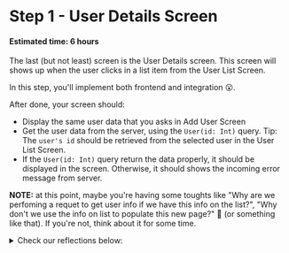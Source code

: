 # Step 1 - User Details Screen
#### Estimated time: 6 hours

The last (but not least) screen is the User Details screen. This screen will shows up when the user clicks in a list item from the User List Screen. 

In this step, you'll implement both frontend and integration 😮. 

After done, your screen should:

- Display the same user data that you asks in Add User Screen
- Get the user data from the server, using the `User(id: Int)` query. Tip: The `user's id` should be retrieved from the selected user in the User List Screen.
- If the `User(id: Int)` query return the data properly, it should be displayed in the screen. Otherwise, it should shows the incoming error message from server.

**NOTE:** at this point, maybe you're having some toughts like "Why are we perfoming a requet to get user info if we have this info on the list?", "Why don't we use the info on list to populate this new page?" 🤔 (or something like that). If you're not, think about it for some time.

<details><summary>Check our reflections below:</summary>
<p>

+ The first reason to proceed this way is the difference of information we need on each page. On list, we only have 2 fields (name and e-mail), while on user details we need much more. So, using GraphQL in our favor, we can request only these 2 fields on list, and save some data on traffic.

+ In the most of apps, you can reach a given page from different ways, right? A Facebook post can be accessed though your timeline or a push notification. For that reason it's not a good practice to rely on the previous page data.

</p>
</details>
